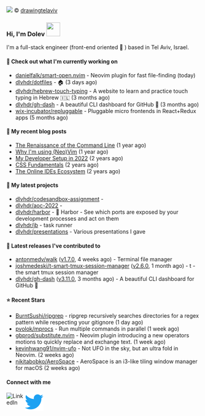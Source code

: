 <img src="https://user-images.githubusercontent.com/6196971/205364459-63d54329-d28a-403f-ac06-3baeb4685b46.jpg" />
© <a href="https://www.instagram.com/drawingtelaviv/">drawingtelaviv</a>

### Hi, I'm Dolev <img width="36px" height="36px" src="https://user-images.githubusercontent.com/1303154/88677602-1635ba80-d120-11ea-84d8-d263ba5fc3c0.gif" />

I'm a full-stack engineer (front-end oriented :rainbow: ) based in Tel Aviv, Israel.

#### 👷 Check out what I'm currently working on

- [danielfalk/smart-open.nvim](https://github.com/danielfalk/smart-open.nvim) - Neovim plugin for fast file-finding (today)
- [dlvhdr/dotfiles](https://github.com/dlvhdr/dotfiles) - 🏠 (3 days ago)
- [dlvhdr/hebrew-touch-typing](https://github.com/dlvhdr/hebrew-touch-typing) - A website to learn and practice touch typing in Hebrew 🇮🇱 (3 months ago)
- [dlvhdr/gh-dash](https://github.com/dlvhdr/gh-dash) - A beautiful CLI dashboard for GitHub 🚀  (3 months ago)
- [wix-incubator/repluggable](https://github.com/wix-incubator/repluggable) - Pluggable micro frontends in React&#43;Redux apps (5 months ago)

#### 📜 My recent blog posts

- [The Renaissance of the Command Line](https://dlvhdr.me/posts/the-renaissance-of-the-command-line) (1 year ago)
- [Why I&#39;m using (Neo)Vim](https://dlvhdr.me/posts/why-im-using-vim) (1 year ago)
- [My Developer Setup in 2022](https://dlvhdr.me/posts/dev-setup) (2 years ago)
- [CSS Fundamentals](https://dlvhdr.me/posts/css-fundamentals) (2 years ago)
- [The Online IDEs Ecosystem](https://dlvhdr.me/posts/online-ides-ecosystem) (2 years ago)

#### 🌱 My latest projects

- [dlvhdr/codesandbox-assignment](https://github.com/dlvhdr/codesandbox-assignment) - 
- [dlvhdr/aoc-2022](https://github.com/dlvhdr/aoc-2022) - 
- [dlvhdr/harbor](https://github.com/dlvhdr/harbor) - 🚢 Harbor - See which ports are exposed by your development processes and act on them
- [dlvhdr/jb](https://github.com/dlvhdr/jb) - task runner
- [dlvhdr/presentations](https://github.com/dlvhdr/presentations) - Various presentations I gave

#### 🔭 Latest releases I've contributed to

- [antonmedv/walk](https://github.com/antonmedv/walk) ([v1.7.0](https://github.com/antonmedv/walk/releases/tag/v1.7.0), 4 weeks ago) - Terminal file manager
- [joshmedeski/t-smart-tmux-session-manager](https://github.com/joshmedeski/t-smart-tmux-session-manager) ([v2.6.0](https://github.com/joshmedeski/t-smart-tmux-session-manager/releases/tag/v2.6.0), 1 month ago) - t - the smart tmux session manager
- [dlvhdr/gh-dash](https://github.com/dlvhdr/gh-dash) ([v3.11.0](https://github.com/dlvhdr/gh-dash/releases/tag/v3.11.0), 3 months ago) - A beautiful CLI dashboard for GitHub 🚀 

#### ⭐ Recent Stars

- [BurntSushi/ripgrep](https://github.com/BurntSushi/ripgrep) - ripgrep recursively searches directories for a regex pattern while respecting your gitignore (1 day ago)
- [pvolok/mprocs](https://github.com/pvolok/mprocs) - Run multiple commands in parallel (1 week ago)
- [gbprod/substitute.nvim](https://github.com/gbprod/substitute.nvim) - Neovim plugin introducing a new operators motions to quickly replace and exchange text. (1 week ago)
- [kevinhwang91/nvim-ufo](https://github.com/kevinhwang91/nvim-ufo) - Not UFO in the sky, but an ultra fold in Neovim. (2 weeks ago)
- [nikitabobko/AeroSpace](https://github.com/nikitabobko/AeroSpace) - AeroSpace is an i3-like tiling window manager for macOS (2 weeks ago)

#### Connect with me

[<img align="left" alt="LinkedIn" width="48px" src="https://camo.githubusercontent.com/c8a9c5b414cd812ad6a97a46c29af67239ddaeae08c41724ff7d945fb4c047e5/68747470733a2f2f6564656e742e6769746875622e696f2f537570657254696e7949636f6e732f696d616765732f7376672f6c696e6b6564696e2e737667" />][linkedin]

[<img align="left" alt="Twitter" width="48px" src="icons/twitter.svg" />][twitter]

[linkedin]: https://www.linkedin.com/in/dolev-hadar/
[twitter]: https://twitter.com/elys1um

